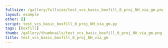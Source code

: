 ```yaml
---
fullsize: /gallery/fullsize/test_vcs_basic_boxfill_0_proj_NH_via_gm.png
layout: example
other: []
script: test_vcs_basic_boxfill_0_proj_NH_via_gm.py
tags: [boxfill]
thumb: /gallery/thumbnails/test_vcs_basic_boxfill_0_proj_NH_via_gm.png
title: test_vcs_basic_boxfill_0_proj_NH_via_gm
---
```

